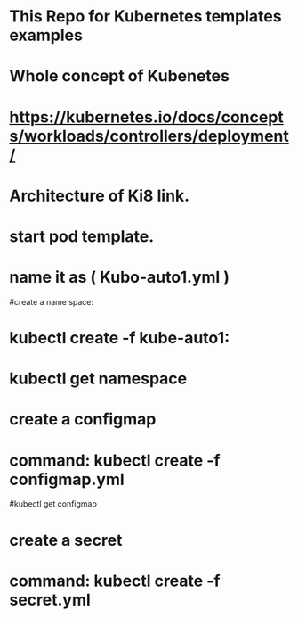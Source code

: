 
# This Repo for Kubernetes templates examples
# Whole concept of Kubenetes 

# https://kubernetes.io/docs/concepts/workloads/controllers/deployment/

# Architecture of Ki8 link.

# start pod template.
# name it as ( Kubo-auto1.yml )
#create a name space:
# kubectl create -f kube-auto1:
# kubectl get namespace
# create a configmap 
# command: kubectl create -f configmap.yml 
#kubectl get configmap
# create a secret 
# command: kubectl create -f secret.yml
